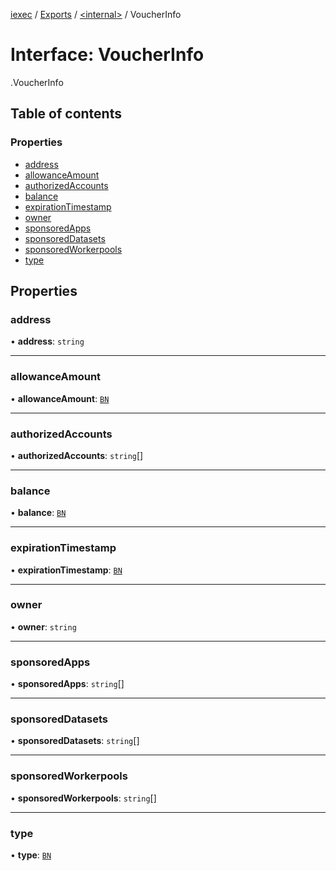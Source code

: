 [iexec](../README.md) / [Exports](../modules.md) / [<internal\>](../modules/internal_.md) / VoucherInfo

# Interface: VoucherInfo

[<internal>](../modules/internal_.md).VoucherInfo

## Table of contents

### Properties

- [address](internal_.VoucherInfo.md#address)
- [allowanceAmount](internal_.VoucherInfo.md#allowanceamount)
- [authorizedAccounts](internal_.VoucherInfo.md#authorizedaccounts)
- [balance](internal_.VoucherInfo.md#balance)
- [expirationTimestamp](internal_.VoucherInfo.md#expirationtimestamp)
- [owner](internal_.VoucherInfo.md#owner)
- [sponsoredApps](internal_.VoucherInfo.md#sponsoredapps)
- [sponsoredDatasets](internal_.VoucherInfo.md#sponsoreddatasets)
- [sponsoredWorkerpools](internal_.VoucherInfo.md#sponsoredworkerpools)
- [type](internal_.VoucherInfo.md#type)

## Properties

### address

• **address**: `string`

___

### allowanceAmount

• **allowanceAmount**: [`BN`](../classes/utils.BN.md)

___

### authorizedAccounts

• **authorizedAccounts**: `string`[]

___

### balance

• **balance**: [`BN`](../classes/utils.BN.md)

___

### expirationTimestamp

• **expirationTimestamp**: [`BN`](../classes/utils.BN.md)

___

### owner

• **owner**: `string`

___

### sponsoredApps

• **sponsoredApps**: `string`[]

___

### sponsoredDatasets

• **sponsoredDatasets**: `string`[]

___

### sponsoredWorkerpools

• **sponsoredWorkerpools**: `string`[]

___

### type

• **type**: [`BN`](../classes/utils.BN.md)
